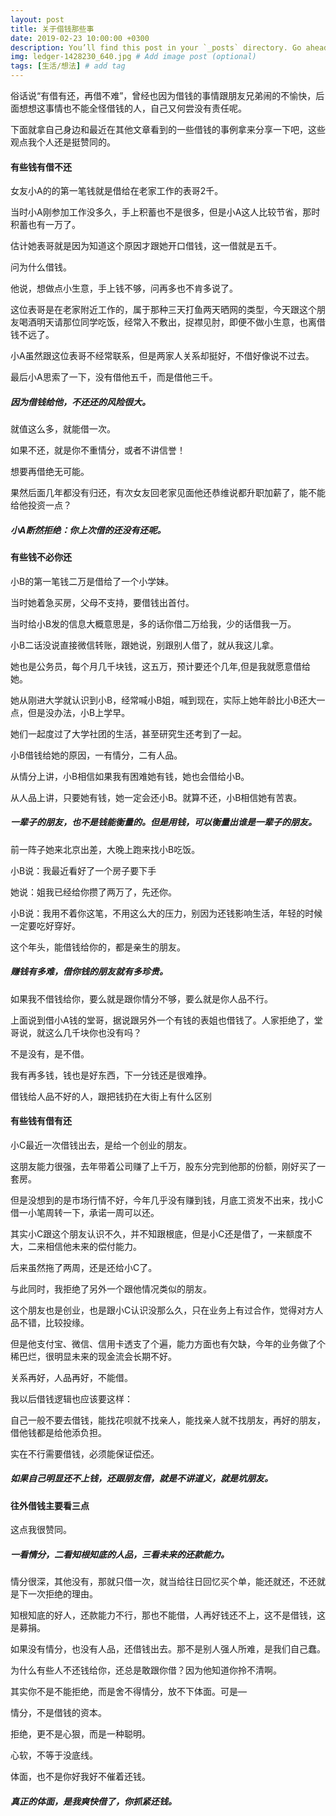 ```yaml
---
layout: post
title: 关于借钱那些事
date: 2019-02-23 10:00:00 +0300
description: You’ll find this post in your `_posts` directory. Go ahead and edit it and re-build the site to see your changes. # Add post description (optional)
img: ledger-1428230_640.jpg # Add image post (optional)
tags: [生活/想法] # add tag
---
```



俗话说“有借有还，再借不难”，曾经也因为借钱的事情跟朋友兄弟闹的不愉快，后面想想这事情也不能全怪借钱的人，自己又何尝没有责任呢。

下面就拿自己身边和最近在其他文章看到的一些借钱的事例拿来分享一下吧，这些观点我个人还是挺赞同的。


#### 有些钱有借不还

女友小A的的第一笔钱就是借给在老家工作的表哥2千。

当时小A刚参加工作没多久，手上积蓄也不是很多，但是小A这人比较节省，那时积蓄也有一万了。

估计她表哥就是因为知道这个原因才跟她开口借钱，这一借就是五千。

问为什么借钱。

他说，想做点小生意，手上钱不够，问再多也不肯多说了。

这位表哥是在老家附近工作的，属于那种三天打鱼两天晒网的类型，今天跟这个朋友喝酒明天请那位同学吃饭，经常入不敷出，捉襟见肘，即便不做小生意，也离借钱不远了。

小A虽然跟这位表哥不经常联系，但是两家人关系却挺好，不借好像说不过去。

最后小A思索了一下，没有借他五千，而是借他三千。

##### 因为借钱给他，不还还的风险很大。

就值这么多，就能借一次。

如果不还，就是你不重情分，或者不讲信誉！

想要再借绝无可能。

果然后面几年都没有归还，有次女友回老家见面他还恭维说都升职加薪了，能不能给他投资一点？

##### 小A断然拒绝：你上次借的还没有还呢。



#### 有些钱不必你还

小B的第一笔钱二万是借给了一个小学妹。

当时她着急买房，父母不支持，要借钱出首付。

当时给小B发的信息大概意思是，多的话你借二万给我，少的话借我一万。

小B二话没说直接微信转账，跟她说，别跟别人借了，就从我这儿拿。

她也是公务员，每个月几千块钱，这五万，预计要还个几年,但是我就愿意借给她。

她从刚进大学就认识到小B，经常喊小B姐，喊到现在，实际上她年龄比小B还大一点，但是没办法，小B上学早。

她们一起度过了大学社团的生活，甚至研究生还考到了一起。

小B借钱给她的原因，一有情分，二有人品。

从情分上讲，小B相信如果我有困难她有钱，她也会借给小B。

从人品上讲，只要她有钱，她一定会还小B。就算不还，小B相信她有苦衷。

##### 一辈子的朋友，也不是钱能衡量的。但是用钱，可以衡量出谁是一辈子的朋友。

前一阵子她来北京出差，大晚上跑来找小B吃饭。

小B说：我最近看好了一个房子要下手

她说：姐我已经给你攒了两万了，先还你。

小B说：我用不着你这笔，不用这么大的压力，别因为还钱影响生活，年轻的时候一定要吃好穿好。

这个年头，能借钱给你的，都是亲生的朋友。

##### 赚钱有多难，借你钱的朋友就有多珍贵。

如果我不借钱给你，要么就是跟你情分不够，要么就是你人品不行。

上面说到借小A钱的堂哥，据说跟另外一个有钱的表姐也借钱了。人家拒绝了，堂哥说，就这么几千块你也没有吗？

不是没有，是不借。

我有再多钱，钱也是好东西，下一分钱还是很难挣。

借钱给人品不好的人，跟把钱扔在大街上有什么区别


#### 有些钱有借有还

小C最近一次借钱出去，是给一个创业的朋友。

这朋友能力很强，去年带着公司赚了上千万，股东分完到他那的份额，刚好买了一套房。

但是没想到的是市场行情不好，今年几乎没有赚到钱，月底工资发不出来，找小C借一小笔周转一下，承诺一周可以还。

其实小C跟这个朋友认识不久，并不知跟根底，但是小C还是借了，一来额度不大，二来相信他未来的偿付能力。

后来虽然拖了两周，还是还给小C了。

与此同时，我拒绝了另外一个跟他情况类似的朋友。

这个朋友也是创业，也是跟小C认识没那么久，只在业务上有过合作，觉得对方人品不错，比较投缘。

但是他支付宝、微信、信用卡透支了个遍，能力方面也有欠缺，今年的业务做了个稀巴烂，很明显未来的现金流会长期不好。

关系再好，人品再好，不能借。

我以后借钱逻辑也应该要这样：

自己一般不要去借钱，能找花呗就不找亲人，能找亲人就不找朋友，再好的朋友，借他钱都是给他添负担。

实在不行需要借钱，必须能保证偿还。

##### 如果自己明显还不上钱，还跟朋友借，就是不讲道义，就是坑朋友。


#### 往外借钱主要看三点



这点我很赞同。

##### 一看情分，二看知根知底的人品，三看未来的还款能力。

情分很深，其他没有，那就只借一次，就当给往日回忆买个单，能还就还，不还就是下一次拒绝的理由。

知根知底的好人，还款能力不行，那也不能借，人再好钱还不上，这不是借钱，这是募捐。

如果没有情分，也没有人品，还借钱出去。那不是别人强人所难，是我们自己蠢。

为什么有些人不还钱给你，还总是敢跟你借？因为他知道你拎不清啊。

其实你不是不能拒绝，而是舍不得情分，放不下体面。可是—

情分，不是借钱的资本。

拒绝，更不是心狠，而是一种聪明。

心软，不等于没底线。

体面，也不是你好我好不催着还钱。

##### 真正的体面，是我爽快借了，你抓紧还钱。

